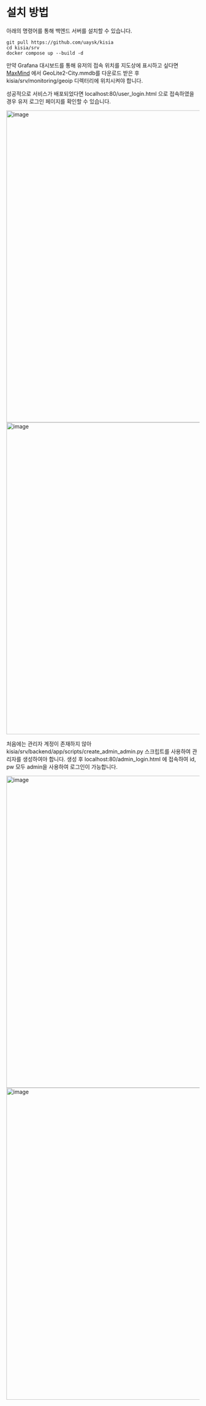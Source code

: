 # 설치 방법
아래의 명령어를 통해 백엔드 서버를 설치할 수 있습니다.

    git pull https://github.com/uaysk/kisia
    cd kisia/srv
    docker compose up --build -d
   만약 Grafana 대시보드를 통해 유저의 접속 위치를 지도상에 표시하고 싶다면 [MaxMind](https://dev.maxmind.com/geoip/geolite2-free-geolocation-data/) 에서 GeoLite2-City.mmdb를 다운로드 받은 후 kisia/srv/monitoring/geoip 디렉터리에 위치시켜야 합니다.

성공적으로 서비스가 배포되었다면 localhost:80/user_login.html 으로 접속하였을 경우 유저 로그인 페이지를 확인할 수 있습니다.

<img width="1440" height="813" alt="image" src="https://github.com/user-attachments/assets/b0261304-86ce-4ce1-9fd3-a18f92ef2187" />

<img width="1440" height="813" alt="image" src="https://github.com/user-attachments/assets/5a8dca70-d89f-4b8d-86a5-4f5a00a1d07e" />

처음에는 관리자 계정이 존재하지 않아 kisia/srv/backend/app/scripts/create_admin_admin.py 스크립트를 사용하여 관리자를 생성하여야 합니다. 생성 후 localhost:80/admin_login.html 에 접속하여 id, pw 모두 admin을 사용하여 로그인이 가능합니다.

<img width="1440" height="813" alt="image" src="https://github.com/user-attachments/assets/76f0c104-aa4e-4134-9938-6b13039fe686" />

<img width="1440" height="813" alt="image" src="https://github.com/user-attachments/assets/8f9ec6ee-5694-4d54-ba76-e77c9b973eb8" />
